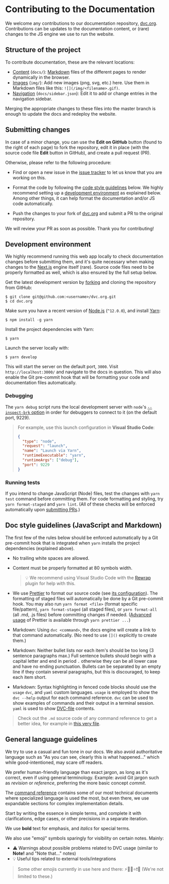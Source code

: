 # Contributing to the Documentation

We welcome any contributions to our documentation repository,
[dvc.org](https://github.com/iterative/dvc.org). Contributions can be updates to
the documentation content, or (rare) changes to the JS engine we use to run the
website.

## Structure of the project

To contribute documentation, these are the relevant locations:

- [Content](https://github.com/iterative/dvc.org/tree/master/content/docs)
  (`docs/`): [Markdown](https://guides.github.com/features/mastering-markdown/)
  files of the different pages to render dynamically in the browser.
- [Images](https://github.com/iterative/dvc.org/tree/master/static/img)
  (`img/`): Add new images (png, svg, etc.) here. Use them in Markdown files
  like this: `![](/img/<filename>.gif)`.
- [Navigation](https://github.com/iterative/dvc.org/tree/master/content/docs/sidebar.json)
  (`docs/sidebar.json`): Edit it to add or change entries in the navigation
  sidebar.

Merging the appropriate changes to these files into the master branch is enough
to update the docs and redeploy the website.

## Submitting changes

In case of a minor change, you can use the **Edit on GitHub** button (found to
the right of each page) to fork the repository, edit it in place (with the
source code file **Edit** button in GitHub), and create a pull request (PR).

Otherwise, please refer to the following procedure:

- Find or open a new issue in the
  [issue tracker](https://github.com/iterative/dvc.org/issues) to let us know
  that you are working on this.

- Format the code by following the
  [code style guidelines](#code-style-guidelines) below. We highly recommend
  setting up a [development environment](#development-environment) as explained
  below. Among other things, it can help format the documentation and/or JS code
  automatically.

- Push the changes to your fork of
  [dvc.org](https://github.com/iterative/dvc.org.git) and submit a PR to the
  original repository.

We will review your PR as soon as possible. Thank you for contributing!

## Development environment

We highly recommend running this web app locally to check documentation changes
before submitting them, and it's quite necessary when making changes to the
[Next.js](https://nextjs.org/) engine itself (rare). Source code files need to
be properly formatted as well, which is also ensured by the full setup below.

Get the latest development version by
[forking](https://help.github.com/en/articles/fork-a-repo) and cloning the
repository from GitHub:

```dvc
$ git clone git@github.com:<username>/dvc.org.git
$ cd dvc.org
```

Make sure you have a recent version of [Node.js](https://nodejs.org/en/)
(`^12.0.0`), and install [Yarn](https://yarnpkg.com/):

```dvc
$ npm install -g yarn
```

Install the project dependencies with Yarn:

```dvc
$ yarn
```

Launch the server locally with:

```dvc
$ yarn develop
```

This will start the server on the default port, `3000`. Visit
`http://localhost:3000/` and navigate to the docs in question. This will also
enable the Git pre-commit hook that will be formatting your code and
documentation files automatically.

### Debugging

The `yarn debug` script runs the local development server with `node`'s
[`--inspect-brk` option](https://nodejs.org/en/docs/guides/debugging-getting-started/#command-line-options)
in order for debuggers to connect to it (on the default port, 9229).

> For example, use this launch configuration in **Visual Studio Code**:
>
> ```json
> {
>   "type": "node",
>   "request": "launch",
>   "name": "Launch via Yarn",
>   "runtimeExecutable": "yarn",
>   "runtimeArgs": ["debug"],
>   "port": 9229
> }
> ```

### Running tests

If you intend to change JavaScript (Node) files, test the changes with
`yarn test` command before committing them. For code formatting and styling, try
`yarn format-staged` and `yarn lint`. (All of these checks will be enforced
automatically upon [submitting PRs](#submitting-changes).)

## Doc style guidelines (JavaScript and Markdown)

The first few of the rules below should be enforced automatically by a Git
pre-commit hook that is integrated when `yarn` installs the project dependencies
(explained above).

- No trailing white spaces are allowed.

- Content must be properly formatted at 80 symbols width.

  > 💡 We recommend using Visual Studio Code with the
  > [Rewrap](https://marketplace.visualstudio.com/items?itemName=stkb.rewrap)
  > plugin for help with this.

- We use [Prettier](https://prettier.io/) to format our source code (see
  [its configuration](https://github.com/iterative/dvc.org/blob/master/.prettierrc)).
  The formatting of staged files will automatically be done by a Git pre-commit
  hook. You may also run `yarn format <file>` (format specific file/pattern),
  `yarn format-staged` (all staged files), or `yarn format-all` (all .md, .js
  files) before committing changes if needed.
  ([Advanced usage](https://prettier.io/docs/en/cli.html) of Prettier is
  available through `yarn prettier ...`)

- Markdown: Using `dvc <command>`, the docs engine will create a link to that
  command automatically. (No need to use `[]()` explicitly to create them.)

- Markdown: Neither bullet lists nor each item's should be too long (3 sentence
  paragraphs max.) Full sentence bullets should begin with a capital letter and
  end in period `.` otherwise they can be all lower case and have no ending
  punctuation. Bullets can be separated by an empty line if they contain several
  paragraphs, but this is discouraged, to keep each item short.

- Markdown: Syntax highlighting in fenced code blocks should use the `usage`
  `dvc`, and `yaml` custom languages. `usage` is employed to show the
  `dvc --help` output for each command reference. `dvc` can be used to show
  examples of commands and their output in a terminal session. `yaml` is used to
  show [DVC-file](/doc/user-guide/dvc-file-format) contents.

> Check out the `.md` source code of any command reference to get a better idea,
> for example in
> [this very file](https://raw.githubusercontent.com/iterative/dvc.org/master/content/docs/user-guide/contributing/docs.md).

## General language guidelines

We try to use a casual and fun tone in our docs. We also avoid authoritative
language such as "As you can see, clearly this is what happened..." which while
good-intentioned, may scare off readers.

We prefer human-friendly language than exact jargon, as long as it's correct,
even if using general terminology. Example: avoid Git jargon such as _revision_
or _reference_, preferring the more basic concept _commit_.

The [command reference](/doc/command-reference) contains some of our most
technical documents where specialized language is used the most, but even there,
we use expandable sections for complex implementation details.

Start by writing the essence in simple terms, and complete it with
clarifications, edge cases, or other precisions in a separate iteration.

We use **bold** text for emphasis, and _italics_ for special terms.

We also use "emoji" symbols sparingly for visibility on certain notes. Mainly:

- ⚠️ Warnings about possible problems related to DVC usage (similar to **Note!**
  and "Note that..." notes)
- 💡 Useful tips related to external tools/integrations

> Some other emojis currently in use here and there: ⚡🙏🐛⭐❗✅ (We're not
> limited to these.)
